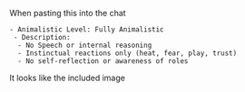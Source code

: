 When pasting this into the chat

```
- Animalistic Level: Fully Animalistic
 - Description:
  - No Speech or internal reasoning
  - Instinctual reactions only (heat, fear, play, trust)
  - No self-reflection or awareness of roles
```

It looks like the included image
